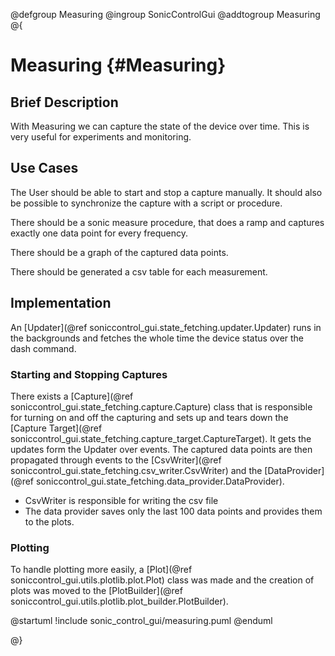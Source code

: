 @defgroup Measuring
@ingroup SonicControlGui
@addtogroup Measuring
@{

# Measuring {#Measuring}

## Brief Description

With Measuring we can capture the state of the device over time. This is very useful for experiments and monitoring.

## Use Cases

The User should be able to start and stop a capture manually. It should also be possible to synchronize the capture with a script or procedure.

There should be a sonic measure procedure, that does a ramp and captures exactly one data point for every frequency.

There should be a graph of the captured data points.

There should be generated a csv table for each measurement.

## Implementation

An [Updater](@ref soniccontrol_gui.state_fetching.updater.Updater) runs in the backgrounds and fetches the whole time the device status over the dash command. 

### Starting and Stopping Captures

There exists a [Capture](@ref soniccontrol_gui.state_fetching.capture.Capture) class that is responsible for turning on and off the capturing  and sets up and tears down the [Capture Target](@ref soniccontrol_gui.state_fetching.capture_target.CaptureTarget). It gets the updates form the Updater over events.
The captured data points are then propagated through events to the [CsvWriter](@ref soniccontrol_gui.state_fetching.csv_writer.CsvWriter) and the [DataProvider](@ref soniccontrol_gui.state_fetching.data_provider.DataProvider).  
- CsvWriter is responsible for writing the csv file
- The data provider saves only the last 100 data points and provides them to the plots.

### Plotting

To handle plotting more easily, a [Plot](@ref soniccontrol_gui.utils.plotlib.plot.Plot) class was made and the creation of plots was moved to the [PlotBuilder](@ref soniccontrol_gui.utils.plotlib.plot_builder.PlotBuilder).

@startuml
!include sonic_control_gui/measuring.puml
@enduml

@}